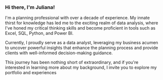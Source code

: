 ### Hi there, I'm Juliana!

I'm a planning professional with over a decade of experience. My innate thirst for knowledge has led me to the exciting realm of data analysis, where I've honed my critical thinking skills and become proficient in tools such as Excel, SQL, Python, and Power BI.

Currently, I proudly serve as a data analyst, leveraging my business acumen to uncover powerful insights that enhance the planning process and provide clients with well-informed decision-making guidance.

This journey has been nothing short of extraordinary, and if you're interested in learning more about my background, I invite you to explore my portfolio and experiences






